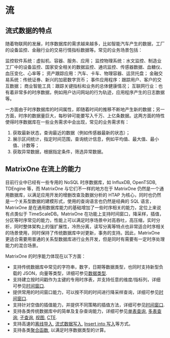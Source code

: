 # 流

## 流式数据的特点

随着物联网的发展，时序数据库的需求越来越多，比如智能汽车产生的数据，工厂的设备监控、金融行业的交易行情指标数据等。常见的业务场景包括：

监控软件系统：虚拟机、容器、服务、应用；
监控物理系统：水文监控、制造业工厂中的设备监控、国家安全相关的数据监控、通讯监控、传感器数据、血糖仪、血压变化、心率等；
资产跟踪应用：汽车、卡车、物理容器、运货托盘；
金融交易系统：传统证券、新兴的加密数字货币；
事件应用程序：跟踪用户、客户的交互数据；
商业智能工具：跟踪关键指标和业务的总体健康情况；
互联网行业：也有着非常多的时序数据，例如用户访问网站的行为轨迹，应用程序产生的日志数据等。

一方面由于时序数据库的时间属性，即随着时间的推移不断地产生新的数据；另一方面，时序的数据量巨大，每秒钟可能要写入千万、上亿条数据。这两方面的特性使得时序数据库在一些业务需求中会出现，常见的业务需求有：

1. 获取最新状态，查询最近的数据（例如传感器最新的状态）；
2. 展示区间统计，指定时间范围，查询统计信息，例如平均值、最大值、最小值、计数等；
3. 获取异常数据，根据指定条件，筛选异常数据。

## MatrixOne 在流上的能力

目前行业中已经有一些专用的 NoSQL 时序数据库，如 InfluxDB, OpenTSDB, TDEngine 等，而 MatrixOne 与它们不一样的地方在于 MatrixOne 仍然是一个通用数据库，以满足应用开发的增删改查及数据分析的 HTAP 为核心，同时也仍然是一个关系型数据的建模形式，使用的查询语言也仍然是经典的 SQL 语言，MatrixOne 是在通用数据库能力的基础增加了一些时序相关的能力，定位上来说有点类似于 TimeScaleDB。MatrixOne 在功能上支持时间窗口，降采样，插值，分区等时序常见的能力，性能上可以满足时序场景中对高吞吐，高压缩，实时分析，同时整体架构上的强扩展性，冷热分离，读写分离等特点也非常适合时序相关的场景使用，同时保持了传统数据库中对更新，事务的支持。因此，MatrixOne 更适合需要用普通的关系型数据库进行业务开发，但是同时有需要有一定时序处理能力的混合场景。

MatrixOne 的时序能力体现在以下方面：

- 支持传统数据库中常见的字符串，数字，日期等数据类型，也同时支持新型负载的 JSON，向量等类型，详细可参见[数据类型](../../Reference/Data-Types/data-types.md).
- 支持建立按时间戳作为主键的专用时序表，并支持任意的维度/指标列，详细可参见[时间窗口](../../Develop/read-data/window-function/time-window.md).
- 提供常用的时间窗口能力，可以按不同的时间进行降采样查询，详细可参见[时间窗口](../../Develop/read-data/window-function/time-window.md).
- 支持针对空值的插值能力，并提供不同策略的插值方法，详细可参见[时间窗口](../../Develop/read-data/window-function/time-window.md).
- 支持各类传统数据库中的简单及复杂查询能力，详细可参见[单表查询](../../Develop/read-data/query-data-single-table.md), [多表查询](../../Develop/read-data/multitable-join-query.md), [子查询](../../Develop/read-data/subquery.md), [视图](../../Develop/read-data/subquery.md), [CTE](../../Develop/read-data/cte.md).
- 支持高速的[离线导入](../../Develop/import-data/bulk-load/bulk-load-overview.md), [流式数据写入](../../Develop/import-data/stream-load.md), [Insert into 写入](../../Develop/import-data/insert-data.md)等方式。
- 支持各类[聚合函数](../../Reference/Functions-and-Operators/Aggregate-Functions/count.md), 以满足时序数据类型的计算。
